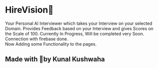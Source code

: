 # HireVision🏢
Your Personal AI Interviewer which takes your Interview on your selected Domain. 
Provides Feedback based on your Interview and gives Scores on the Scale of 100. 
Currently In Progress,  Will be completed very Soon.<br>
Connection with firebase done.<br>
Now Adding some Functionality to the pages.

## Made with 💖by Kunal Kushwaha